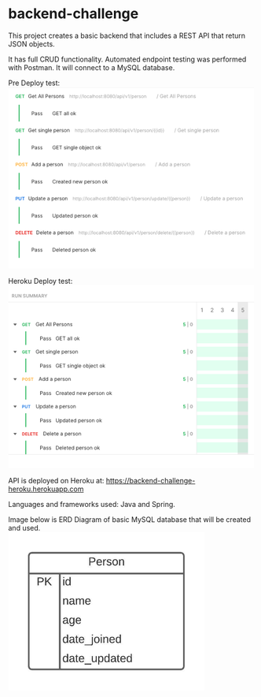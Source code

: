 # backend-challenge

This project creates a basic backend that includes a REST API that return JSON objects.

It has full CRUD functionality.
Automated endpoint testing was performed with Postman.
It will connect to a MySQL database.

Pre Deploy test:
<br>
<img src="/predeploy_test.png" width="500px"/>


Heroku Deploy test:
<br>
<img src="/heroku_deploy_test.png" width="500px"/>

API is deployed on Heroku at: https://backend-challenge-heroku.herokuapp.com

Languages and frameworks used: Java and Spring.


Image below is ERD Diagram of basic MySQL database that will be created and used.
<br>
<img src="/erd_backend_challenge.jpeg" width="400px"/>
